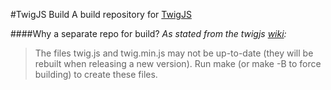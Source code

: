 #TwigJS Build
A build repository for [TwigJS](https://github.com/twigjs/twig.js)

####Why a separate repo for build?
*As stated from the twigjs [wiki](https://github.com/twigjs/twig.js/wiki#download):*
>The files twig.js and twig.min.js may not be up-to-date (they will be rebuilt when releasing a new version). Run make (or make -B to force building) to create these files.

